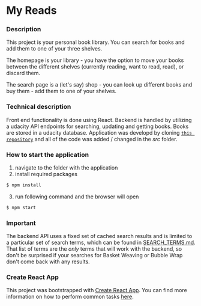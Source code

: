 # My Reads

### Description
This project is your personal book library. You can search for books and add them to one of your three shelves.

The homepage is your library - you have the option to move your books between the different shelves (currently reading, want to read, read), or discard them.

The search page is a (let's say) shop - you can look up different books and buy them - add them to one of your shelves.

### Technical description
Front end functionality is done using React.
Backend is handled by utilizing a udacity API endpoints for searching, updating and getting books.
Books are stored in a udacity database.
Application was developd by cloning [`this repository`](https://github.com/udacity/reactnd-project-myreads-starter) and all of the code was added / changed in the _src_ folder.

### How to start the application
1. navigate to the folder with the application
2. install required packages
```sh
$ npm install
```

3. run following command and the browser will open
```sh
$ npm start
```

### Important
The backend API uses a fixed set of cached search results and is limited to a particular set of search terms, which can be found in [SEARCH_TERMS.md](SEARCH_TERMS.md). That list of terms are the _only_ terms that will work with the backend, so don't be surprised if your searches for Basket Weaving or Bubble Wrap don't come back with any results.

### Create React App

This project was bootstrapped with [Create React App](https://github.com/facebookincubator/create-react-app). You can find more information on how to perform common tasks [here](https://github.com/facebookincubator/create-react-app/blob/master/packages/react-scripts/template/README.md).
